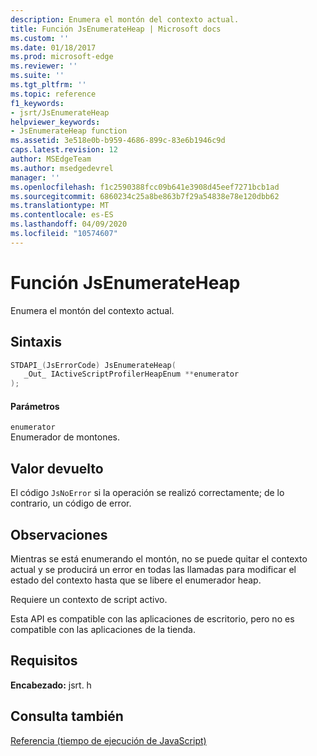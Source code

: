 ```yaml
---
description: Enumera el montón del contexto actual.
title: Función JsEnumerateHeap | Microsoft docs
ms.custom: ''
ms.date: 01/18/2017
ms.prod: microsoft-edge
ms.reviewer: ''
ms.suite: ''
ms.tgt_pltfrm: ''
ms.topic: reference
f1_keywords:
- jsrt/JsEnumerateHeap
helpviewer_keywords:
- JsEnumerateHeap function
ms.assetid: 3e518e0b-b959-4686-899c-83e6b1946c9d
caps.latest.revision: 12
author: MSEdgeTeam
ms.author: msedgedevrel
manager: ''
ms.openlocfilehash: f1c2590388fcc09b641e3908d45eef7271bcb1ad
ms.sourcegitcommit: 6860234c25a8be863b7f29a54838e78e120dbb62
ms.translationtype: MT
ms.contentlocale: es-ES
ms.lasthandoff: 04/09/2020
ms.locfileid: "10574607"
---
```

# Función JsEnumerateHeap
Enumera el montón del contexto actual.  
  
## Sintaxis  
  
```cpp  
STDAPI_(JsErrorCode) JsEnumerateHeap(  
   _Out_ IActiveScriptProfilerHeapEnum **enumerator  
);  
```  
  
#### Parámetros  
 `enumerator`  
 Enumerador de montones.  
  
## Valor devuelto  
 El código `JsNoError` si la operación se realizó correctamente; de lo contrario, un código de error.  
  
## Observaciones  
 Mientras se está enumerando el montón, no se puede quitar el contexto actual y se producirá un error en todas las llamadas para modificar el estado del contexto hasta que se libere el enumerador heap.  
  
 Requiere un contexto de script activo.  
  
 Esta API es compatible con las aplicaciones de escritorio, pero no es compatible con las aplicaciones de la tienda.  
  
## Requisitos  
 **Encabezado:** jsrt. h  
  
## Consulta también  
 [Referencia (tiempo de ejecución de JavaScript)](../chakra-hosting/reference-javascript-runtime.md)